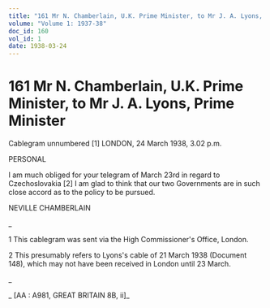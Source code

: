 ```yaml
---
title: "161 Mr N. Chamberlain, U.K. Prime Minister, to Mr J. A. Lyons, Prime Minister"
volume: "Volume 1: 1937-38"
doc_id: 160
vol_id: 1
date: 1938-03-24
---
```


# 161 Mr N. Chamberlain, U.K. Prime Minister, to Mr J. A. Lyons, Prime Minister

Cablegram unnumbered [1] LONDON, 24 March 1938, 3.02 p.m.

PERSONAL

I am much obliged for your telegram of March 23rd in regard to Czechoslovakia [2] I am glad to think that our two Governments are in such close accord as to the policy to be pursued.

NEVILLE CHAMBERLAIN

_

1 This cablegram was sent via the High Commissioner's Office, London.

2 This presumably refers to Lyons's cable of 21 March 1938 (Document 148), which may not have been received in London until 23 March.

_

_ [AA : A981, GREAT BRITAIN 8B, ii]_
